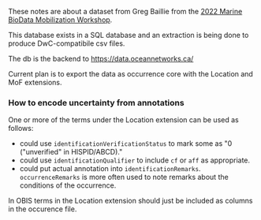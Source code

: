 These notes are about a dataset from Greg Baillie from the [2022 Marine BioData Mobilization Workshop](https://github.com/ioos/bio_mobilization_workshop).

This database exists in a SQL database and an extraction is being done to produce DwC-compatibile csv files.

The db is the backend to https://data.oceannetworks.ca/

Current plan is to export the data as occurrence core with the Location and MoF extensions.

### How to encode uncertainty from annotations

One or more of the terms under the Location extension can be used as follows:
* could use `identificationVerificationStatus` to mark some as "0 ("unverified" in HISPID/ABCD)."
* could use `identificationQualifier` to include `cf` or `aff` as appropriate.
* could put actual annotation into `identificationRemarks`. `occurrenceRemarks` is more often used to note remarks about the conditions of the occurrence.

In OBIS terms in the Location extension should just be included as columns in the occurence file. 
